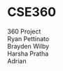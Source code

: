 # CSE360
360 Project <br/>
Ryan Pettinato <br/>
Brayden Wilby <br/>
Harsha Pratha <br/>
Adrian <br/>
